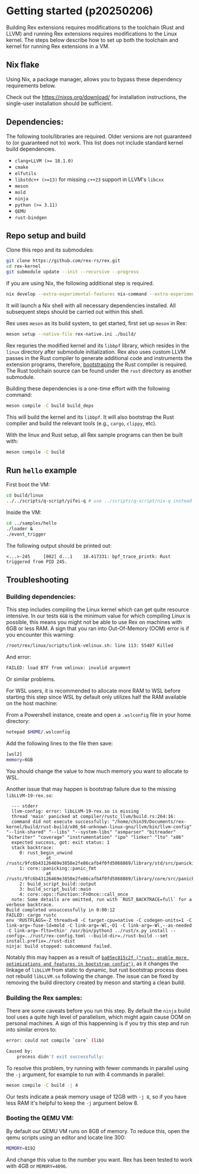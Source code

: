 # Getting started (p20250206)

Building Rex extensions requires modifications to the toolchain (Rust and
LLVM) and running Rex extensions requires modifications to the Linux
kernel.  The steps below describe how to set up both the toolchain and
kernel for running Rex extensions in a VM.

## Nix flake

Using Nix, a package manager, allows you to bypass these dependency
requirements below.

Check out the https://nixos.org/download/ for installation instructions,
the single-user installation should be sufficient.

## Dependencies:

The following tools/libraries are required. Older versions are not
guaranteed to (or guaranteed not to) work. This list does not include
standard kernel build dependencies.
- `clang+LLVM (>= 18.1.0)`
- `cmake`
- `elfutils`
- `libstdc++ (>=13)` for missing `c++23` support in LLVM's `libcxx`
- `meson`
- `mold`
- `ninja`
- `python (>= 3.11)`
- `QEMU`
- `rust-bindgen`

## Repo setup and build

Clone this repo and its submodules:

```bash
git clone https://github.com/rex-rs/rex.git
cd rex-kernel
git submodule update --init --recursive --progress
```

If you are using Nix, the following additional step is required.

```bash
nix develop --extra-experimental-features nix-command --extra-experimental-features flakes
```

It will launch a Nix shell with all necessary dependencies installed.
All subsequent steps should be carried out within this shell.

Rex uses `meson` as its build system, to get started, first set up `meson`
in Rex:

```bash
meson setup --native-file rex-native.ini ./build/
```

Rex requries the modified kernel and its `libbpf` library, which resides in
the `linux` directory after submodule initialization. Rex also uses custom
LLVM passes in the Rust compiler to generate additional code and
instruments the extension programs, therefore,
[bootstraping](https://en.wikipedia.org/wiki/Bootstrapping_(compilers)) the
Rust compiler is required. The Rust toolchain source can be found under the
`rust` directory as another submodule.

Building these dependencies is a one-time effort with the following
command:

```bash
meson compile -C build build_deps
```

This will build the kernel and its `libbpf`. It will also bootstrap the
Rust compiler and build the relevant tools (e.g., `cargo`, `clippy`, etc).

With the linux and Rust setup, all Rex sample programs can then be built
with:

```bash
meson compile -C build
```

## Run `hello` example
First boot the VM:

```bash
cd build/linux
../../scripts/q-script/yifei-q # use ../scripts/q-script/nix-q instead if you are using Nix
```

Inside the VM:

```bash
cd ../samples/hello
./loader &
./event_trigger
```

The following output should be printed out:

```console
<...>-245     [002] d...1    18.417331: bpf_trace_printk: Rust triggered from PID 245.
```

## Troubleshooting

### Building dependencies:

This step includes compiling the Linux kernel which can get quite resource
intensive. In our tests `6GB` is the minimum value for which compiling
Linux is possible, this means you might not be able to use Rex on machines
with 6GB or less RAM. A sign that you ran into Out-Of-Memory (OOM) error is
if you encounter this warning:

```bash
/root/rex/linux/scripts/link-vmlinux.sh: line 113: 55407 Killed                  LLVM_OBJCOPY="${OBJCOPY}" ${PAHOLE} -J ${PAHOLE_FLAGS} ${1}
```

And error:

```bash
FAILED: load BTF from vmlinux: invalid argument
```

Or similar problems.

For WSL users, it is recommended to allocate more RAM to WSL before
starting this step since WSL by default only utilizes half the RAM
available on the host machine:

From a Powershell instance, create and open a `.wslconfig` file in your
home directory:

```bash
notepad $HOME/.wslconfig
```

Add the following lines to the file then save:

```bash
[wsl2]
memory=6GB
```

You should change the value to how much memory you want to allocate to WSL.

Another issue that may happen is bootstrap failure due to the missing
`libLLVM-19-rex.so`:

```console
  --- stderr
  llvm-config: error: libLLVM-19-rex.so is missing
  thread 'main' panicked at compiler/rustc_llvm/build.rs:264:16:
  command did not execute successfully: "/home/chin39/Documents/rex-kernel/build/rust-build/x86_64-unknown-linux-gnu/llvm/bin/llvm-config" "--link-shared" "--libs" "--system-libs" "asmparser" "bitreader" "bitwriter" "coverage" "instrumentation" "ipo" "linker" "lto" "x86"
  expected success, got: exit status: 1
  stack backtrace:
     0: rust_begin_unwind
               at /rustc/9fc6b43126469e3858e2fe86cafb4f0fd5068869/library/std/src/panicking.rs:665:5
     1: core::panicking::panic_fmt
               at /rustc/9fc6b43126469e3858e2fe86cafb4f0fd5068869/library/core/src/panicking.rs:76:14
     2: build_script_build::output
     3: build_script_build::main
     4: core::ops::function::FnOnce::call_once
  note: Some details are omitted, run with `RUST_BACKTRACE=full` for a verbose backtrace.
Build completed unsuccessfully in 0:00:12
FAILED: cargo rustc
env 'RUSTFLAGS=-Z threads=8 -C target-cpu=native -C codegen-units=1 -C link-arg=-fuse-ld=mold -C link-arg=-Wl,-O1 -C link-arg=-Wl,--as-needed -C link-arg=-flto=thin' /usr/bin/python3 ../rust/x.py install --config=../rust/rex-config.toml --build-dir=./rust-build --set install.prefix=./rust-dist
ninja: build stopped: subcommand failed.
```

Notably this may happen as a result of [`ba85ec815c2f ("rust: enable more
optimizations and features in bootstrap
config")`](https://github.com/rex-rs/rex/commit/ba85ec815c2fc9721e3b466d1c296bd7dd79b1b3),
as it changes the linkage of `libLLVM` from static to dynamic, but rust
bootstrap process does not rebuild `libLLVM.so` following the change.
The issue can be fixed by removing the build directory created by meson and
starting a clean build.

### Building the Rex samples:

There are some caveats before you run this step. By default the `ninja`
build tool uses a quite high level of parallelism, which might again cause
OOM on personal machines. A sign of this happenning is if you try this step
and run into similar errors to:

```bash
error: could not compile `core` (lib)

Caused by:
    process didn't exit successfully:
```

To resolve this problem, try running with fewer commands in parallel using
the `-j` argument, for example to run with 4 commands in parallel:

```bash
meson compile -C build -j 4
```

Our tests indicate a peak memory usage of 12GB with `-j 8`, so if you have
less RAM it's helpful to keep the `-j` argument below 8.

### Booting the QEMU VM:

By default our QEMU VM runs on 8GB of memory. To reduce this, open the qemu
scripts using an editor and locate line 300:

```bash
MEMORY=8192
```

And change this value to the number you want. Rex has been tested to work
with 4GB or `MEMORY=4096`.

